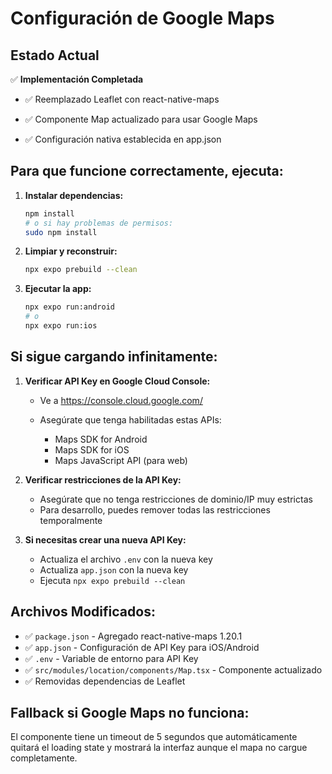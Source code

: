 # Configuración de Google Maps

## Estado Actual
✅ **Implementación Completada**
- ✅ Reemplazado Leaflet con react-native-maps

- ✅ Componente Map actualizado para usar Google Maps
- ✅ Configuración nativa establecida en app.json

## Para que funcione correctamente, ejecuta:

1. **Instalar dependencias:**
   ```bash
   npm install
   # o si hay problemas de permisos:
   sudo npm install
   ```

2. **Limpiar y reconstruir:**
   ```bash
   npx expo prebuild --clean
   ```

3. **Ejecutar la app:**
   ```bash
   npx expo run:android
   # o
   npx expo run:ios
   ```

## Si sigue cargando infinitamente:

1. **Verificar API Key en Google Cloud Console:**
   - Ve a https://console.cloud.google.com/

   - Asegúrate que tenga habilitadas estas APIs:
     - Maps SDK for Android
     - Maps SDK for iOS
     - Maps JavaScript API (para web)

2. **Verificar restricciones de la API Key:**
   - Asegúrate que no tenga restricciones de dominio/IP muy estrictas
   - Para desarrollo, puedes remover todas las restricciones temporalmente

3. **Si necesitas crear una nueva API Key:**
   - Actualiza el archivo `.env` con la nueva key
   - Actualiza `app.json` con la nueva key
   - Ejecuta `npx expo prebuild --clean`

## Archivos Modificados:
- ✅ `package.json` - Agregado react-native-maps 1.20.1
- ✅ `app.json` - Configuración de API Key para iOS/Android
- ✅ `.env` - Variable de entorno para API Key
- ✅ `src/modules/location/components/Map.tsx` - Componente actualizado
- ✅ Removidas dependencias de Leaflet

## Fallback si Google Maps no funciona:
El componente tiene un timeout de 5 segundos que automáticamente quitará el loading state y mostrará la interfaz aunque el mapa no cargue completamente.